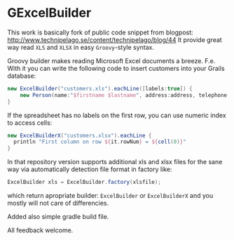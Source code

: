 GExcelBuilder
=============

This work is basically fork of public code snippet from blogpost: http://www.technipelago.se/content/technipelago/blog/44
It provide great way read `XLS` and `XLSX` in easy `Groovy`-style syntax.

Groovy builder makes reading Microsoft Excel documents a breeze. F.e. With it you can write the following code to insert customers into your Grails database:
```groovy
new ExcelBuilder("customers.xls").eachLine([labels:true]) {
    new Person(name:"$firstname $lastname", address:address, telephone:phone).save()
}
```
If the spreadsheet has no labels on the first row, you can use numeric index to access cells:
```groovy
new ExcelBuilderX("customers.xlsx").eachLine {
  println "First column on row ${it.rowNum} = ${cell(0)}"
}
```

In that repository version supports additional xls and xlsx files for the sane way via automatically detection file format in factory like:
```groovy
ExcelBuilder xls = ExcelBuilder.factory(xlsfile);
```

which return apropriate builder: `ExcelBuilder` or `ExcelBuilderX` and you mostly will not care of differencies.

Added also simple gradle build file.

All feedback welcome.
